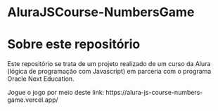 # AluraJSCourse-NumbersGame

<h1>Sobre este repositório</h1>
<p>Este repositório se trata de um projeto realizado de um curso da Alura (lógica de programação com Javascript) em parceria com o programa Oracle Next Education.</p>
Jogue o jogo por meio deste link: https://alura-js-course-numbers-game.vercel.app/
